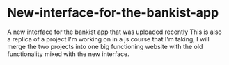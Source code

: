 # New-interface-for-the-bankist-app
A new interface for the bankist app that was uploaded recently
This is also a replica of a project I'm working on in a js course that I'm taking, I will merge the two projects into one big functioning website with the old 
functionality mixed with the new interface.
